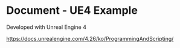 # Document - UE4 Example

Developed with Unreal Engine 4

https://docs.unrealengine.com/4.26/ko/ProgrammingAndScripting/
